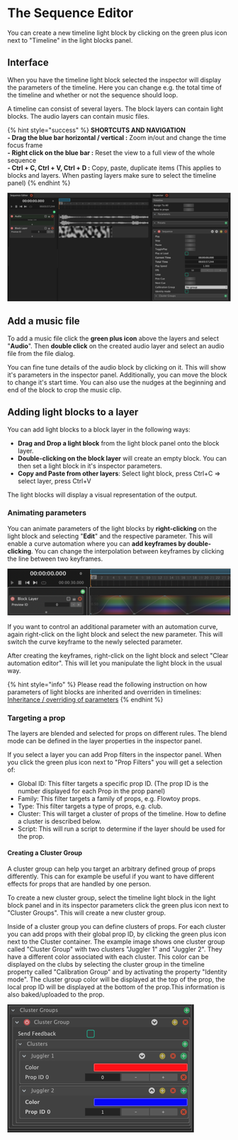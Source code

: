 # The Sequence Editor

You can create a new timeline light block by clicking on the green plus icon next to "Timeline" in the light blocks panel.

## Interface

When you have the timeline light block selected the inspector will display the parameters of the timeline. Here you can change e.g. the total time of the timeline and whether or not the sequence should loop.

A timeline can consist of several layers. The block layers can contain light blocks. The audio layers can contain music files.&#x20;

{% hint style="success" %}
**SHORTCUTS AND NAVIGATION**\
**- Drag the blue bar horizontal / vertical :** Zoom in/out and change the time focus frame\
**- Right click on the blue bar :** Reset the view to a full view of the whole sequence\
**- Ctrl + C, Ctrl + V, Ctrl + D :** Copy, paste, duplicate items (This applies to blocks and layers. When pasting layers make sure to select the timeline panel)
{% endhint %}

![](<../.gitbook/assets/Screenshot 2020-05-24 at 16.48.39.png>)

## Add a music file

To add a music file click the **green plus icon** above the layers and select "**Audio**". Then **double click** on the created audio layer and select an audio file from the file dialog.

You can fine tune details of the audio block by clicking on it. This will show it's parameters in the inspector panel. Additionally, you can move the block to change it's start time. You can also use the nudges at the beginning and end of the block to crop the music clip.

## Adding light blocks to a layer

You can add light blocks to a block layer in the following ways:

* **Drag and Drop a light block** from the light block panel onto the block layer.
* **Double-clicking on the block layer** will create an empty block. You can then set a light block in it's inspector parameters.
* **Copy and Paste from other layers**: Select light block, press Ctrl+C => select layer, press Ctrl+V

The light blocks will display a visual representation of the output.

### Animating parameters

You can animate parameters of the light blocks by **right-clicking** on the light block and selecting "**Edit**" and the respective parameter. This will enable a curve automation where you can **add keyframes by double-clicking**. You can change the interpolation between keyframes by clicking the line between two keyframes.

![](../.gitbook/assets/bento-timeline-parameter-animation.png)

If you want to control an additional parameter with an automation curve, again right-click on the light block and select the new parameter. This will switch the curve keyframe to the newly selected parameter.

After creating the keyframes, right-click on the light block and select "Clear automation editor". This will let you manipulate the light block in the usual way.

{% hint style="info" %}
Please read the following instruction on how parameters of light blocks are inherited and overriden in timelines:\
[Inheritance / overriding of parameters](light-blocks/#inheritance-overriding-of-parameter-values)
{% endhint %}

### Targeting a prop

The layers are blended and selected for props on different rules. The blend mode can be defined in the layer properties in the inspector panel.&#x20;

If you select a layer you can add Prop filters in the inspector panel. When you click the green plus icon next  to "Prop Filters" you will get a selection of:

* Global ID: This filter targets a specific prop ID. (The prop ID is the number displayed for each Prop in the prop panel)
* Family: This filter targets a family of props, e.g. Flowtoy props.
* Type: This filter targets a type of props, e.g. club.
* Cluster: This will target a cluster of props of the timeline. How to define a cluster is described below.
* Script: This will run a script to determine if the layer should be used for the prop.

#### Creating a Cluster Group

A cluster group can help you target an arbitrary defined group of props differently. This can for example be useful if you want to have different effects for props that are handled by one person.

&#x20;To create a new cluster group, select the timeline light block in the light block panel and in its inspector parameters click the green plus icon next to "Cluster Groups". This will create a new cluster group.

Inside of a cluster group you can define clusters of props. For each cluster you can add props with their global prop ID, by clicking the green plus icon next to the Cluster container. The example image shows one  cluster group called "Cluster Group" with two clusters "Juggler 1" and "Juggler 2". They have a different color associated with each cluster. This color can be displayed on the clubs by selecting the cluster group in the timeline property called "Calibration Group" and by activating the property "Identity mode". The cluster group color will be displayed at the top of the prop, the local prop ID will be displayed at the bottom of the prop.This information is also baked/uploaded to the prop.

![](../.gitbook/assets/bento-cluster-groups.png)


